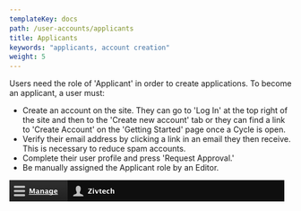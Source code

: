 ```yaml
---
templateKey: docs
path: /user-accounts/applicants
title: Applicants
keywords: "applicants, account creation"
weight: 5
---
```

Users need the role of 'Applicant' in order to create applications. To become an applicant, a user must:

* Create an account on the site. They can go to 'Log In' at the top right of the site and then to the 'Create new account' tab or they can find a link to 'Create Account' on the 'Getting Started' page once a Cycle is open.
* Verify their email address by clicking a link in an email they then receive. This is necessary to reduce spam accounts.
* Complete their user profile and press 'Request Approval.'
* Be manually assigned the Applicant role by an Editor.

![a thing](../media/admin-toolbar.png)
<!--stackedit_data:
eyJoaXN0b3J5IjpbMjEwNzk0OTEwOF19
-->